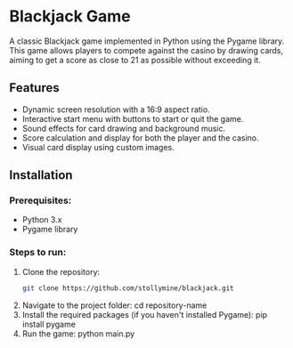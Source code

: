 # Blackjack Game

A classic Blackjack game implemented in Python using the Pygame library. This game allows players to compete against the casino by drawing cards, aiming to get a score as close to 21 as possible without exceeding it.

## Features
- Dynamic screen resolution with a 16:9 aspect ratio.
- Interactive start menu with buttons to start or quit the game.
- Sound effects for card drawing and background music.
- Score calculation and display for both the player and the casino.
- Visual card display using custom images.



## Installation
### Prerequisites:
- Python 3.x
- Pygame library

### Steps to run:
1. Clone the repository:
   ```bash
   git clone https://github.com/stollymine/blackjack.git
2. Navigate to the project folder:
  cd repository-name
3. Install the required packages (if you haven't installed Pygame):
    pip install pygame
4. Run the game:
    python main.py
